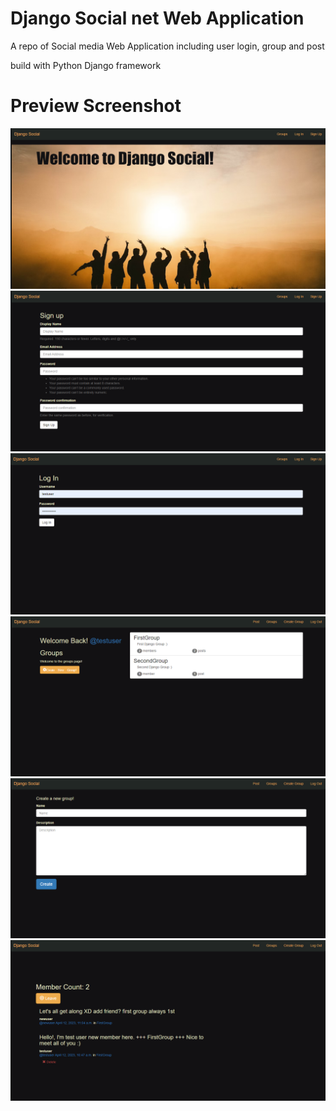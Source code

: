 # Django Social net Web Application
A repo of Social media Web Application including user login, group and post 

build with Python Django framework

# Preview Screenshot

![alt text](https://github.com/Krittipoom/django-web-social/blob/main/screenshot/Screenshot1.png)
![alt text](https://github.com/Krittipoom/django-web-social/blob/main/screenshot/Screenshot2.png)
![alt text](https://github.com/Krittipoom/django-web-social/blob/main/screenshot/Screenshot3.png)
![alt text](https://github.com/Krittipoom/django-web-social/blob/main/screenshot/Screenshot4.png)
![alt text](https://github.com/Krittipoom/django-web-social/blob/main/screenshot/Screenshot5.png)
![alt text](https://github.com/Krittipoom/django-web-social/blob/main/screenshot/Screenshot6.png)
